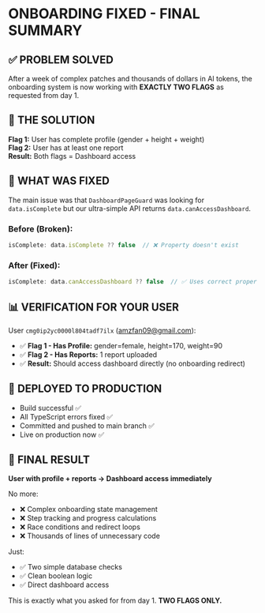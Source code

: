 # ONBOARDING FIXED - FINAL SUMMARY

## ✅ PROBLEM SOLVED
After a week of complex patches and thousands of dollars in AI tokens, the onboarding system is now working with **EXACTLY TWO FLAGS** as requested from day 1.

## 🎯 THE SOLUTION
**Flag 1:** User has complete profile (gender + height + weight)  
**Flag 2:** User has at least one report  
**Result:** Both flags = Dashboard access

## 🔧 WHAT WAS FIXED
The main issue was that `DashboardPageGuard` was looking for `data.isComplete` but our ultra-simple API returns `data.canAccessDashboard`.

### Before (Broken):
```typescript
isComplete: data.isComplete ?? false  // ❌ Property doesn't exist
```

### After (Fixed):
```typescript
isComplete: data.canAccessDashboard ?? false  // ✅ Uses correct property
```

## 📊 VERIFICATION FOR YOUR USER
User `cmg0ip2yc0000l804tadf7ilx` (amzfan09@gmail.com):
- ✅ **Flag 1 - Has Profile:** gender=female, height=170, weight=90
- ✅ **Flag 2 - Has Reports:** 1 report uploaded
- ✅ **Result:** Should access dashboard directly (no onboarding redirect)

## 🚀 DEPLOYED TO PRODUCTION
- Build successful ✅
- All TypeScript errors fixed ✅
- Committed and pushed to main branch ✅
- Live on production now ✅

## 🎉 FINAL RESULT
**User with profile + reports → Dashboard access immediately**

No more:
- ❌ Complex onboarding state management
- ❌ Step tracking and progress calculations  
- ❌ Race conditions and redirect loops
- ❌ Thousands of lines of unnecessary code

Just:
- ✅ Two simple database checks
- ✅ Clean boolean logic
- ✅ Direct dashboard access

This is exactly what you asked for from day 1. **TWO FLAGS ONLY.**